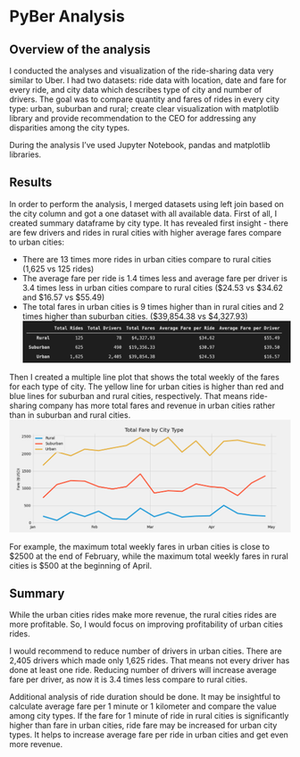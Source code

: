 # PyBer Analysis
## Overview of the analysis
I conducted the analyses and visualization of the ride-sharing data very similar to Uber. I had two datasets: ride data with location, date and fare for every ride, and city data which describes type of city and number of drivers. The goal was to compare quantity and fares of rides in every city type: urban, suburban and rural; create clear visualization with matplotlib library and provide recommendation to the CEO for addressing any disparities among the city types.

During the analysis I’ve used Jupyter Notebook, pandas and matplotlib libraries.

## Results
In order to perform the analysis, I merged datasets using left join based on the city column and got a one dataset with all available data. 
First of all, I created summary dataframe by city type. It has revealed first insight - there are few drivers and rides in rural cities with higher average fares compare to urban cities:
-	There are 13 times more rides in urban cities compare to rural cities (1,625 vs 125 rides)
-	The average fare per ride is 1.4 times less and average fare per driver is 3.4 times less in urban cities compare to rural cities ($24.53 vs $34.62 and $16.57 vs $55.49)
-	The total fares in urban cities is 9 times higher than in rural cities and 2 times higher than suburban cities. ($39,854.38 vs $4,327.93)
![Summary_of_rides](https://github.com/angkohtenko/PyBer_Analysis/blob/main/analysis/Summary_of_rides.png?raw=true)

Then I created a multiple line plot that shows the total weekly of the fares for each type of city.
The yellow line for urban cities is higher than red and blue lines for suburban and rural cities, respectively. That means ride-sharing company has more total fares and revenue in urban cities rather than in suburban and rural cities.
![Summary_chart](https://github.com/angkohtenko/PyBer_Analysis/blob/main/analysis/PyBer_fare_summary.png?raw=true)

For example, the maximum total weekly fares in urban cities is close to $2500 at the end of February, while the maximum total weekly fares in rural cities is $500 at the beginning of April.

## Summary
While the urban cities rides make more revenue, the rural cities rides are more profitable. So, I would focus on improving profitability of urban cities rides.

I would recommend to reduce number of drivers in urban cities. There are 2,405 drivers which made only 1,625 rides. That means not every driver has done at least one ride. Reducing number of drivers will increase average fare per driver, as now it is 3.4 times less compare to rural cities.

Additional analysis of ride duration should be done. It may be insightful to calculate average fare per 1 minute or 1 kilometer and compare the value among city types. If the fare for 1 minute of ride in rural cities is significantly higher than fare in urban cities, ride fare may be increased for urban city types. It helps to increase average fare per ride in urban cities and get even more revenue.
